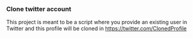 ### Clone twitter account

This project is meant to be a script where you provide an existing user 
in Twitter and this profile will be cloned in https://twitter.com/ClonedProfile
